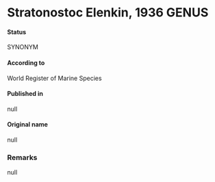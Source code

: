 Stratonostoc Elenkin, 1936 GENUS
=======

#### Status
SYNONYM

#### According to
World Register of Marine Species

#### Published in
null

#### Original name
null

### Remarks
null